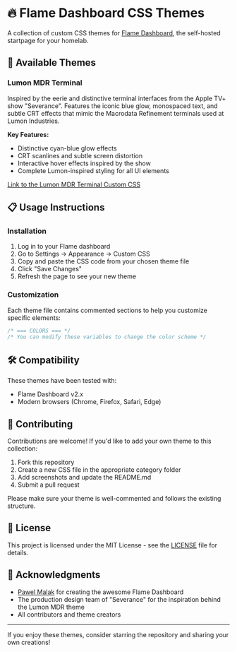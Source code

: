 # 🔥 Flame Dashboard CSS Themes

A collection of custom CSS themes for [Flame Dashboard](https://github.com/pawelmalak/flame), the self-hosted startpage for your homelab.

<!--screenshot grid     ![Theme Showcase](https://i.imgur.com/placeholder.jpg)  -->

## 🎨 Available Themes

### Lumon MDR Terminal
Inspired by the eerie and distinctive terminal interfaces from the Apple TV+ show "Severance". Features the iconic blue glow, monospaced text, and subtle CRT effects that mimic the Macrodata Refinement terminals used at Lumon Industries.

**Key Features:**
- Distinctive cyan-blue glow effects
- CRT scanlines and subtle screen distortion
- Interactive hover effects inspired by the show
- Complete Lumon-inspired styling for all UI elements

[Link to the Lumon MDR Terminal Custom CSS](themes/lumon-mdr.css)

<!--
### [Another Theme Name]
*Brief description of the theme*

![Theme Name](https://i.imgur.com/placeholder-theme.jpg)
-->
## 📋 Usage Instructions

### Installation

1. Log in to your Flame dashboard
2. Go to Settings → Appearance → Custom CSS
3. Copy and paste the CSS code from your chosen theme file
4. Click "Save Changes"
5. Refresh the page to see your new theme

### Customization

Each theme file contains commented sections to help you customize specific elements:

```css
/* === COLORS === */
/* You can modify these variables to change the color scheme */
```

## 🛠️ Compatibility

These themes have been tested with:
- Flame Dashboard v2.x
- Modern browsers (Chrome, Firefox, Safari, Edge)

## 🤝 Contributing

Contributions are welcome! If you'd like to add your own theme to this collection:

1. Fork this repository
2. Create a new CSS file in the appropriate category folder
3. Add screenshots and update the README.md
4. Submit a pull request

Please make sure your theme is well-commented and follows the existing structure.

## 📜 License

This project is licensed under the MIT License - see the [LICENSE](LICENSE) file for details.

## 🙏 Acknowledgments

- [Pawel Malak](https://github.com/pawelmalak) for creating the awesome Flame Dashboard
- The production design team of "Severance" for the inspiration behind the Lumon MDR theme
- All contributors and theme creators

---

If you enjoy these themes, consider starring the repository and sharing your own creations!
